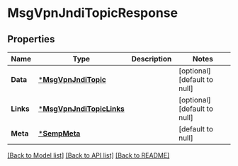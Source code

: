 # MsgVpnJndiTopicResponse

## Properties
Name | Type | Description | Notes
------------ | ------------- | ------------- | -------------
**Data** | [***MsgVpnJndiTopic**](MsgVpnJndiTopic.md) |  | [optional] [default to null]
**Links** | [***MsgVpnJndiTopicLinks**](MsgVpnJndiTopicLinks.md) |  | [optional] [default to null]
**Meta** | [***SempMeta**](SempMeta.md) |  | [default to null]

[[Back to Model list]](../README.md#documentation-for-models) [[Back to API list]](../README.md#documentation-for-api-endpoints) [[Back to README]](../README.md)

